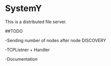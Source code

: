 # SystemY
This is a distributed file server.

##TODO

-Sending number of nodes after node DISCOVERY

-TCPListner + Handler

-Documentation
